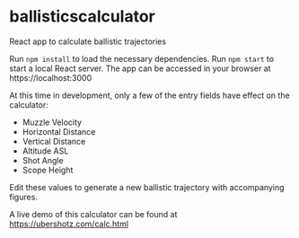 # ballisticscalculator
React app to calculate ballistic trajectories

Run `npm install` to load the necessary dependencies. Run `npm start` to start a local React server. The app can be accessed in your browser at https://localhost:3000

At this time in development, only a few of the entry fields have effect on the calculator:
- Muzzle Velocity
- Horizontal Distance
- Vertical Distance
- Altitude ASL
- Shot Angle
- Scope Height

Edit these values to generate a new ballistic trajectory with accompanying figures.

A live demo of this calculator can be found at https://ubershotz.com/calc.html
